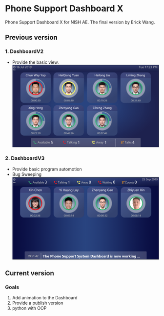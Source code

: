 # Phone Support Dashboard X

 Phone Support Dashboard X for NISH AE. The final version by Erick Wang.

## Previous version

### 1. DashboardV2

- Provide the basic view.
![V2](/Resources/DashboardV2.png)

### 2. DashboardV3

- Provide basic program automotion
- Bug Sweeping
![V3](/Resources/DashboardV3.png)

## Current version

### Goals

1. Add animation to the Dashboard
2. Provide a publish version
3. python with OOP
